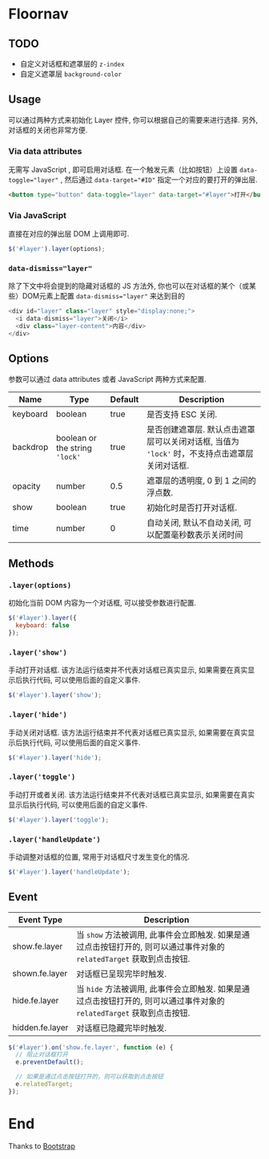 # Floornav

## TODO

* 自定义对话框和遮罩层的 `z-index`
* 自定义遮罩层 `background-color`

## Usage

可以通过两种方式来初始化 Layer 控件, 你可以根据自己的需要来进行选择. 另外, 对话框的关闭也非常方便.

### Via data attributes

无需写 JavaScript , 即可启用对话框. 在一个触发元素（比如按钮）上设置 `data-toggle="layer"` , 然后通过 `data-target="#ID"` 指定一个对应的要打开的弹出层.

```html
<button type="button" data-toggle="layer" data-target="#layer">打开</button>
```

### Via JavaScript

直接在对应的弹出层 DOM 上调用即可.

```javascript
$('#layer').layer(options);
```

### `data-dismiss="layer"`

除了下文中将会提到的隐藏对话框的 JS 方法外, 你也可以在对话框的某个（或某些）DOM元素上配置 `data-dismiss="layer"` 来达到目的

```javascript
<div id="layer" class="layer" style="display:none;">
  <i data-dismiss="layer">关闭</i>
  <div class="layer-content">内容</div>
</div>
```

## Options

参数可以通过 data attributes 或者 JavaScript 两种方式来配置.

Name | Type | Default | Description
---- | ---- | ------- | -----------
keyboard | boolean | true | 是否支持 ESC 关闭.
backdrop | boolean or the string `'lock'` | true | 是否创建遮罩层. 默认点击遮罩层可以关闭对话框, 当值为 `'lock'` 时，不支持点击遮罩层关闭对话框.
opacity | number | 0.5 | 遮罩层的透明度, 0 到 1 之间的浮点数.
show | boolean | true | 初始化时是否打开对话框.
time | number | 0 | 自动关闭, 默认不自动关闭, 可以配置毫秒数表示关闭时间

## Methods

### `.layer(options)`

初始化当前 DOM 内容为一个对话框, 可以接受参数进行配置.

```javascript
$('#layer').layer({
  keyboard: false
});
```

### `.layer('show')`

手动打开对话框. 该方法运行结束并不代表对话框已真实显示, 如果需要在真实显示后执行代码, 可以使用后面的自定义事件.

```javascript
$('#layer').layer('show');
```

### `.layer('hide')`

手动关闭对话框. 该方法运行结束并不代表对话框已真实显示, 如果需要在真实显示后执行代码, 可以使用后面的自定义事件.

```javascript
$('#layer').layer('hide');
```

### `.layer('toggle')`

手动打开或者关闭. 该方法运行结束并不代表对话框已真实显示, 如果需要在真实显示后执行代码, 可以使用后面的自定义事件.

```javascript
$('#layer').layer('toggle');
```

### `.layer('handleUpdate')`

手动调整对话框的位置, 常用于对话框尺寸发生变化的情况.

```javascript
$('#layer').layer('handleUpdate');
```

## Event

Event Type | Description
---------- | -----------
show.fe.layer | 当 `show` 方法被调用, 此事件会立即触发. 如果是通过点击按钮打开的, 则可以通过事件对象的 `relatedTarget` 获取到点击按钮.
shown.fe.layer | 对话框已呈现完毕时触发.
hide.fe.layer | 当 `hide` 方法被调用, 此事件会立即触发. 如果是通过点击按钮打开的, 则可以通过事件对象的 `relatedTarget` 获取到点击按钮.
hidden.fe.layer | 对话框已隐藏完毕时触发.

```javascript
$('#layer').on('show.fe.layer', function (e) {
  // 阻止对话框打开
  e.preventDefault();

  // 如果是通过点击按钮打开的，则可以获取到点击按钮
  e.relatedTarget;
});
```

# End

Thanks to [Bootstrap](http://getbootstrap.com/)
